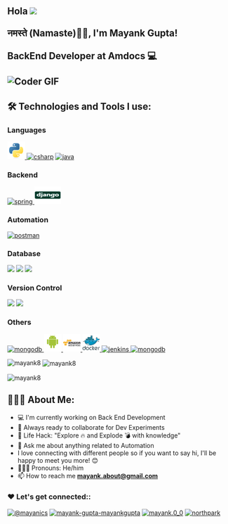 <h2 align="left">
 <abc>
  <br>Hola <img src="https://user-images.githubusercontent.com/42378118/110234147-e3259600-7f4e-11eb-95be-0c4047144dea.gif" width="30"><br>
  <br> नमस्ते (Namaste)🙏🏻, I'm Mayank  Gupta! <br>
  <br> BackEnd Developer at Amdocs 💻<br>
  <br>
    <img src="https://media.giphy.com/media/SWoSkN6DxTszqIKEqv/giphy.gif" alt="Coder GIF" width="500">
 </abc>
</h2> 
<h2 align="left">🛠️ Technologies and Tools I use:</h2>


<p>

### Languages
 <a href="https://www.python.org" target="_blank"> <img src="https://raw.githubusercontent.com/devicons/devicon/master/icons/python/python-original.svg" alt="python" width="40" height="40"/> </a> 
<a href="https://dotnet.microsoft.com/" target="_blank"> <img src="https://upload.wikimedia.org/wikipedia/commons/4/4f/Csharp_Logo.png" alt="csharp" width="50" height="50"/></a>
<a href="https://docs.microsoft.com/en-us/dotnet/visual-basic/" target="_blank"> <img src="https://www.vectorlogo.zone/logos/microsoft_vb/microsoft_vb-ar21.svg" alt="java" width="80" height="40"/></a>


### Backend
<a href="https://dotnet.microsoft.com/" target="_blank"> <img src="https://www.vectorlogo.zone/logos/dotnet/dotnet-horizontal.svg" alt="spring" width="110" height="30"/> </a>
<a href="https://www.djangoproject.com/" target="_blank"> <img src="https://raw.githubusercontent.com/devicons/devicon/master/icons/django/django-original.svg" alt="django" width="60" height="40"/> </a> 

### Automation
<a href="https://postman.com" target="_blank"> <img src="https://www.vectorlogo.zone/logos/getpostman/getpostman-icon.svg" alt="postman" width="40" height="40"/> </a> 

### Database
<code><img width="10%" src="https://www.vectorlogo.zone/logos/oracle/oracle-ar21.svg"></code>
<code><img width="10%" src="https://www.vectorlogo.zone/logos/sqlite/sqlite-ar21.svg"></code>
<code><img width="10%" src="https://www.vectorlogo.zone/logos/postgresql/postgresql-ar21.svg"></code>


### Version Control
<code><img width="10%" src="https://www.vectorlogo.zone/logos/github/github-ar21.svg"></code>
<code><img width="10%" src="https://www.vectorlogo.zone/logos/git-scm/git-scm-ar21.svg"></code>

### Others
<p align="left"> 
 <a href="https://unity.com/" target="_blank"> <img src="https://www.vectorlogo.zone/logos/unity3d/unity3d-icon.svg" alt="mongodb" width="40" height="40"/> </a> 
 <a href="https://developer.android.com" target="_blank"> <img src="https://raw.githubusercontent.com/devicons/devicon/master/icons/android/android-original-wordmark.svg" alt="android" width="40" height="40"/> </a>
<a href="https://aws.amazon.com" target="_blank"> <img src="https://raw.githubusercontent.com/devicons/devicon/master/icons/amazonwebservices/amazonwebservices-original-wordmark.svg" alt="aws" width="40" height="40"/> </a> 
<a href="https://www.docker.com/" target="_blank"> <img src="https://raw.githubusercontent.com/devicons/devicon/master/icons/docker/docker-original-wordmark.svg" alt="docker" width="40" height="40"/> </a> 
<a href="https://www.jenkins.io" target="_blank"> <img src="https://www.vectorlogo.zone/logos/jenkins/jenkins-icon.svg" alt="jenkins" width="40" height="40"/> </a> 
<a href="https://inkscape.org/" target="_blank"> <img src="https://www.vectorlogo.zone/logos/inkscape/inkscape-icon.svg" alt="mongodb" width="40" height="40"/> </a> 
 
 
<p><img align="left" src="https://github-readme-stats.vercel.app/api/top-langs?username=mayank8&show_icons=true&locale=en&layout=compact" alt="mayank8" /></p>

<p>&nbsp;<img align="center" src="https://github-readme-stats.vercel.app/api?username=mayank8&show_icons=true&locale=en" alt="mayank8" /></p>

<p><img align="center" src="https://github-readme-streak-stats.herokuapp.com/?user=mayank8&" alt="mayank8" /></p>

<h2 align="left">👨🏻‍💻 About Me:</h2>

- 💻 I'm currently working on Back End Development
- 🚀 Always ready to collaborate for Dev Experiments
- 🎯 Life Hack: "Explore 🔥 and Explode 💣 with knowledge"
- 💬 Ask me about anything related to Automation
- I love connecting with different people so if you want to say hi, I'll be happy to meet you more! 😊
- 👨🏽‍💻 Pronouns: He/him
- 📫 How to reach me **mayank.about@gmail.com**

<h3 align="left">❤️ Let's get connected::</h3>
<p align="left">
<a href="https://twitter.com/mayanics" target="blank"><img align="center" src="https://raw.githubusercontent.com/rahuldkjain/github-profile-readme-generator/master/src/images/icons/Social/twitter.svg" alt="@mayanics" height="30" width="40" /></a>
<a href="https://www.linkedin.com/in/mayankinc/" target="blank"><img align="center" src="https://raw.githubusercontent.com/rahuldkjain/github-profile-readme-generator/master/src/images/icons/Social/linked-in-alt.svg" alt="mayank-gupta-mayankgupta" height="30" width="40" /></a>
<a href="https://instagram.com/mayank.0_0" target="blank"><img align="center" src="https://raw.githubusercontent.com/rahuldkjain/github-profile-readme-generator/master/src/images/icons/Social/instagram.svg" alt="mayank.0_0" height="30" width="40" /></a>
<a href="https://northpark.in/" target="blank"><img align="center" src="https://play-lh.googleusercontent.com/HnIOGPAknzlxx_tUCz9oeR1yhsYaFGB_PZihV2LeHidbcZd9SDI7u3jeTQRt-AGqVzA=w144-h144-n-rw" alt="northpark" height="40" width="40" /></a>
</p>
